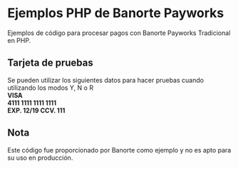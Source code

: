 Ejemplos PHP de Banorte Payworks
====================

Ejemplos de código para procesar pagos con Banorte Payworks Tradicional en PHP.

Tarjeta de pruebas
----------
Se pueden utilizar los siguientes datos para hacer pruebas cuando utilizando los modos Y, N o R  
**VISA**  
**4111 1111 1111 1111**  
**EXP. 12/19 CCV. 111**

Nota
----------
Este código fue proporcionado por Banorte como ejemplo y no es apto para su uso en producción.